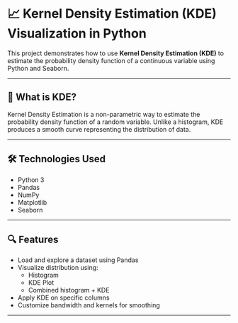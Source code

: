 # 📈 Kernel Density Estimation (KDE) Visualization in Python

This project demonstrates how to use **Kernel Density Estimation (KDE)** to estimate the probability density function of a continuous variable using Python and Seaborn.

---

## 🧠 What is KDE?

Kernel Density Estimation is a non-parametric way to estimate the probability density function of a random variable. Unlike a histogram, KDE produces a smooth curve representing the distribution of data.

---

## 🛠️ Technologies Used

- Python 3
- Pandas
- NumPy
- Matplotlib
- Seaborn

---

## 🔍 Features

- Load and explore a dataset using Pandas
- Visualize distribution using:
  - Histogram
  - KDE Plot
  - Combined histogram + KDE
- Apply KDE on specific columns
- Customize bandwidth and kernels for smoothing

---

